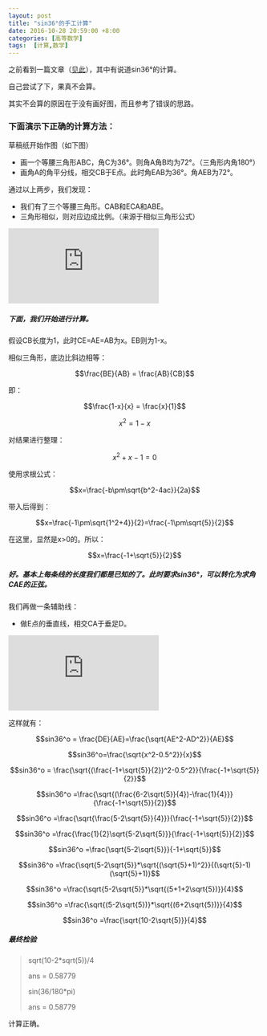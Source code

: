 ```yaml
---
layout: post
title: "sin36°的手工计算"
date: 2016-10-28 20:59:00 +8:00
categories: [高等数学]
tags:  [计算,数学]
---
```


之前看到一篇文章（[见此](https://www.zhihu.com/question/51970177)），其中有说道sin36°的计算。

自己尝试了下，果真不会算。

其实不会算的原因在于没有画好图，而且参考了错误的思路。

### 下面演示下正确的计算方法：

草稿纸开始作图（如下图）

* 画一个等腰三角形ABC，角C为36°。则角A角B均为72°。（三角形内角180°）
* 画角A的角平分线，相交CB于E点。此时角EAB为36°。角AEB为72°。

通过以上两步，我们发现：

* 我们有了三个等腰三角形。CAB和ECA和ABE。
* 三角形相似，则对应边成比例。（来源于相似三角形公式）

![image](https://cdn0.yukapril.com/blog/2016-10-27-sin36-1.png-wm.black.s)

##### 下面，我们开始进行计算。

假设CB长度为1，此时CE=AE=AB为x。EB则为1-x。

相似三角形，底边比斜边相等：

$$\frac{BE}{AB}  = \frac{AB}{CB}$$

即：

$$\frac{1-x}{x}  = \frac{x}{1}$$

$$x^2 = 1-x$$

对结果进行整理：

$$x^2 +x-1= 0$$

使用求根公式：

$$x=\frac{-b\pm\sqrt{b^2-4ac}}{2a}$$

带入后得到：

$$x=\frac{-1\pm\sqrt{1^2+4}}{2}=\frac{-1\pm\sqrt{5}}{2}$$

在这里，显然是x>0的。所以：

$$x=\frac{-1+\sqrt{5}}{2}$$

##### 好。基本上每条线的长度我们都是已知的了。此时要求sin36°，可以转化为求角CAE的正弦。


我们再做一条辅助线：

* 做E点的垂直线，相交CA于垂足D。

![image](https://cdn0.yukapril.com/blog/2016-10-27-sin36-2.png-wm.black.s)

这样就有：

$$sin36^o = \frac{DE}{AE}=\frac{\sqrt{AE^2-AD^2}}{AE}$$

$$sin36^o=\frac{\sqrt{x^2-0.5^2}}{x}$$

$$sin36^o = \frac{\sqrt{(\frac{-1+\sqrt{5}}{2})^2-0.5^2}}{\frac{-1+\sqrt{5}}{2}}$$

$$sin36^o =\frac{\sqrt{(\frac{6-2\sqrt{5}}{4})-\frac{1}{4}}}{\frac{-1+\sqrt{5}}{2}}$$

$$sin36^o =\frac{\sqrt{\frac{5-2\sqrt{5}}{4}}}{\frac{-1+\sqrt{5}}{2}}$$

$$sin36^o =\frac{\frac{1}{2}\sqrt{5-2\sqrt{5}}}{\frac{-1+\sqrt{5}}{2}}$$

$$sin36^o =\frac{\sqrt{5-2\sqrt{5}}}{-1+\sqrt{5}}$$

$$sin36^o =\frac{\sqrt{5-2\sqrt{5}}*\sqrt{(\sqrt{5}+1)^2}}{(\sqrt{5}-1)(\sqrt{5}+1)}$$

$$sin36^o =\frac{\sqrt{5-2\sqrt{5}}*\sqrt{(5+1+2\sqrt{5})}}{4}$$

$$sin36^o =\frac{\sqrt{(5-2\sqrt{5})}*\sqrt{(6+2\sqrt{5})}}{4}$$

$$sin36^o =\frac{\sqrt{10-2\sqrt{5}}}{4}$$

##### 最终检验
> sqrt(10-2*sqrt(5))/4
>
> ans =  0.58779
>
> sin(36/180*pi)
>
> ans =  0.58779

计算正确。

<script src="//cdn.mathjax.org/mathjax/latest/MathJax.js?config=TeX-MML-AM_CHTML"></script>
